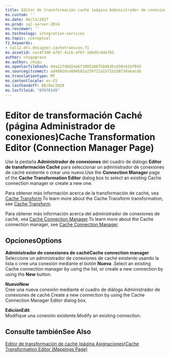 ```yaml
---
title: Editor de transformación caché (página Administrador de conexiones) | Microsoft Docs
ms.custom: ''
ms.date: 06/13/2017
ms.prod: sql-server-2014
ms.reviewer: ''
ms.technology: integration-services
ms.topic: conceptual
f1_keywords:
- sql12.dts.designer.cachetranscon.f1
ms.assetid: cec4f3d8-a767-41cb-af67-166d5cdde783
author: chugugrace
ms.author: chugu
ms.openlocfilehash: 04a127d8d2da6f10053067584b35c650c61bf845
ms.sourcegitcommit: ad4d92dce894592a259721a1571b1d8736abacdb
ms.translationtype: MT
ms.contentlocale: es-ES
ms.lasthandoff: 08/04/2020
ms.locfileid: "87676145"
---
```

# <a name="cache-transformation-editor-connection-manager-page"></a><span data-ttu-id="42509-102">Editor de transformación Caché (página Administrador de conexiones)</span><span class="sxs-lookup"><span data-stu-id="42509-102">Cache Transformation Editor (Connection Manager Page)</span></span>
  <span data-ttu-id="42509-103">Use la pestaña **Administrador de conexiones** del cuadro de diálogo **Editor de transformación Caché** para seleccionar un administrador de conexiones de caché existente o crear uno nuevo.</span><span class="sxs-lookup"><span data-stu-id="42509-103">Use the **Connection Manager** page of the **Cache Transformation Editor** dialog box to select an existing Cache connection manager or create a new one.</span></span>  
  
 <span data-ttu-id="42509-104">Para obtener más información acerca de la transformación de caché, vea [Cache Transform](data-flow/transformations/cache-transform.md).</span><span class="sxs-lookup"><span data-stu-id="42509-104">To learn more about the Cache Transform transformation, see [Cache Transform](data-flow/transformations/cache-transform.md).</span></span>  
  
 <span data-ttu-id="42509-105">Para obtener más información acerca del administrador de conexiones de caché, vea [Cache Connection Manager](connection-manager/cache-connection-manager.md).</span><span class="sxs-lookup"><span data-stu-id="42509-105">To learn more about the Cache connection manager, see [Cache Connection Manager](connection-manager/cache-connection-manager.md).</span></span>  
  
## <a name="options"></a><span data-ttu-id="42509-106">Opciones</span><span class="sxs-lookup"><span data-stu-id="42509-106">Options</span></span>  
 <span data-ttu-id="42509-107">**Administrador de conexiones de caché**</span><span class="sxs-lookup"><span data-stu-id="42509-107">**Cache connection manager**</span></span>  
 <span data-ttu-id="42509-108">Seleccione un administrador de conexiones de caché existente usando la lista o cree una conexión mediante el botón **Nueva** .</span><span class="sxs-lookup"><span data-stu-id="42509-108">Select an existing Cache connection manager by using the list, or create a new connection by using the **New** button.</span></span>  
  
 <span data-ttu-id="42509-109">**Nuevo**</span><span class="sxs-lookup"><span data-stu-id="42509-109">**New**</span></span>  
 <span data-ttu-id="42509-110">Cree una nueva conexión mediante el cuadro de diálogo Administrador de conexiones de caché.</span><span class="sxs-lookup"><span data-stu-id="42509-110">Create a new connection by using the Cache Connection Manager Editor dialog box.</span></span>  
  
 <span data-ttu-id="42509-111">**Edición**</span><span class="sxs-lookup"><span data-stu-id="42509-111">**Edit**</span></span>  
 <span data-ttu-id="42509-112">Modifique una conexión existente.</span><span class="sxs-lookup"><span data-stu-id="42509-112">Modify an existing connection.</span></span>  
  
## <a name="see-also"></a><span data-ttu-id="42509-113">Consulte también</span><span class="sxs-lookup"><span data-stu-id="42509-113">See Also</span></span>  
 [<span data-ttu-id="42509-114">Editor de transformación de caché &#40;página Asignaciones&#41;</span><span class="sxs-lookup"><span data-stu-id="42509-114">Cache Transformation Editor &#40;Mappings Page&#41;</span></span>](../../2014/integration-services/cache-transformation-editor-mappings-page.md)  
  
  
